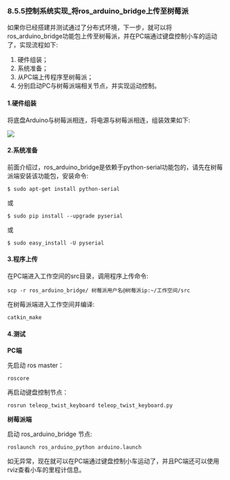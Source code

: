 ### 8.5.5控制系统实现\_将ros\_arduino\_bridge上传至树莓派

如果你已经搭建并测试通过了分布式环境，下一步，就可以将ros\_arduino\_bridge功能包上传至树莓派，并在PC端通过键盘控制小车的运动了，实现流程如下:

1. 硬件组装；
2. 系统准备；
3. 从PC端上传程序至树莓派；
4. 分别启动PC与树莓派端相关节点，并实现运动控制。

#### 1.硬件组装

将底盘Arduino与树莓派相连，将电源与树莓派相连，组装效果如下:

![](/assets/控制系统效果.PNG)

#### 2.系统准备

前面介绍过，ros\_arduino\_bridge是依赖于python-serial功能包的，请先在树莓派端安装该功能包，安装命令:

```
$ sudo apt-get install python-serial
```

或

```
$ sudo pip install --upgrade pyserial
```

或

```
$ sudo easy_install -U pyserial
```

#### 3.程序上传

在PC端进入工作空间的src目录，调用程序上传命令:

```
scp -r ros_arduino_bridge/ 树莓派用户名@树莓派ip:~/工作空间/src
```

在树莓派端进入工作空间并编译:

```
catkin_make
```

#### 4.测试

**PC端**

先启动 ros master：

```
roscore
```

再启动键盘控制节点：

```
rosrun teleop_twist_keyboard teleop_twist_keyboard.py
```

**树莓派端**

启动 ros\_arduino\_bridge 节点:

```
roslaunch ros_arduino_python arduino.launch
```

如无异常，现在就可以在PC端通过键盘控制小车运动了，并且PC端还可以使用rviz查看小车的里程计信息。

